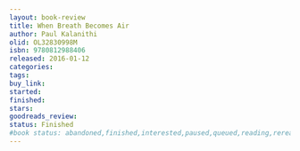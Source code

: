 ```yaml
---
layout: book-review
title: When Breath Becomes Air
author: Paul Kalanithi
olid: OL32830998M
isbn: 9780812988406
released: 2016-01-12
categories: 
tags: 
buy_link: 
started: 
finished: 
stars: 
goodreads_review: 
status: Finished
#book status: abandoned,finished,interested,paused,queued,reading,reread
---
```

